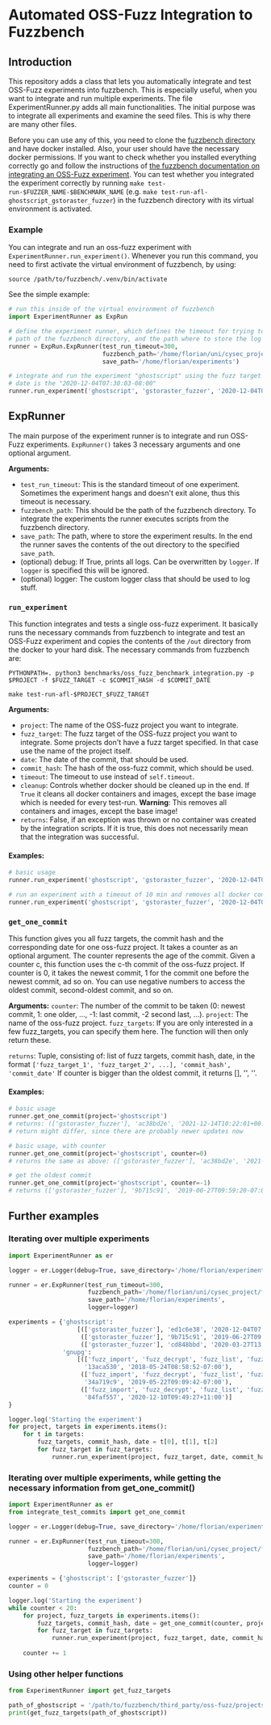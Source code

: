 # Automated OSS-Fuzz Integration to Fuzzbench

## Introduction
This repository adds a class that lets you automatically integrate and test OSS-Fuzz experiments into fuzzbench. This 
is especially useful, when you want to integrate and run multiple experiments. The file ExperimentRunner.py adds all 
main functionalities. The initial purpose was to integrate all experiments and examine the seed files. This is why 
there are many other files. 

Before you can use any of this, you need to clone the [fuzzbench directory](https://github.com/google/fuzzbench) and have docker installed. Also, your user should have the necessary docker permissions. If you want to check whether you installed everything correctly go and follow the instructions of [the fuzzbench documentation on integrating an OSS-Fuzz experiment](https://google.github.io/fuzzbench/developing-fuzzbench/adding-a-new-benchmark/). You can test whether you integrated the experiment correctly by running `make test-run-$FUZZER_NAME-$BENCHMARK_NAME` (e.g. `make test-run-afl-ghostscript_gstoraster_fuzzer`) in the fuzzbench directory with its virtual environment is activated.


### Example
You can integrate and run an oss-fuzz experiment with `ExperimentRunner.run_experiment()`. 
Whenever you run this command, you need to first activate the virtual environment of fuzzbench, by using:
```shell
source /path/to/fuzzbench/.venv/bin/activate
```
See the simple example:
```python
# run this inside of the virtual environment of fuzzbench
import ExperimentRunner as ExpRun

# define the experiment runner, which defines the timeout for trying to integrate the experiment (in seconds), the 
# path of the fuzzbench directory, and the path where to store the log files for each run experiment
runner = ExpRun.ExpRunner(test_run_timeout=300, 
                          fuzzbench_path='/home/florian/uni/cysec_project/fuzzbench',
                          save_path='/home/florian/experiments')

# integrate and run the experiment "ghostscript" using the fuzz target "gstoraster_fuzzer" at commit "ed1c6e38" which 
# date is the "2020-12-04T07:30:03-08:00"
runner.run_experiment('ghostscript', 'gstoraster_fuzzer', '2020-12-04T07:30:03-08:00', 'ed1c6e38')
```

## ExpRunner
The main purpose of the experiment runner is to integrate and run OSS-Fuzz experiments. `ExpRunner()` takes 3 necessary arguments and one optional argument. 

**Arguments:**
- `test_run_timeout`: This is the standard timeout of one experiment. Sometimes the experiment hangs and doesn't exit alone, thus this timeout is necessary.
- `fuzzbench_path`: This should be the path of the fuzzbench directory. To integrate the experiments the runner executes scripts from the fuzzbench directory.
- `save_path`: The path, where to store the experiment results. In the end the runner saves the contents of the out directory to the specified `save_path`.
- (optional) debug: If True, prints all logs. Can be overwritten by `logger`. If `logger` is specified this will be ignored.
- (optional) logger: The custom logger class that should be used to log stuff. 

### `run_experiment`
This function integrates and tests a single oss-fuzz experiment. It basically runs the necessary commands from fuzzbench to integrate and test an OSS-Fuzz experiment and copies the contents of the `/out` directory from the docker to your hard disk. The necessary commands from fuzzbench are:
```shell
PYTHONPATH=. python3 benchmarks/oss_fuzz_benchmark_integration.py -p $PROJECT -f $FUZZ_TARGET -c $COMMIT_HASH -d $COMMIT_DATE

make test-run-afl-$PROJECT_$FUZZ_TARGET
```

**Arguments:**
- `project`: The name of the OSS-fuzz project you want to integrate.
- `fuzz_target`: The fuzz target of the OSS-fuzz project you want to integrate. Some projects don't have a fuzz target specified. In that case use the name of the project itself.
- `date`: The date of the commit, that should be used.
- `commit_hash`: The hash of the oss-fuzz commit, which should be used.
- `timeout`: The timeout to use instead of `self.timeout`.
- `cleanup`: Controls whether docker should be cleaned up in the end. If `True` it cleans all docker containers and images, except the base image which is needed for every test-run. **Warning**: This removes all containers and images, except the base image! 
- `returns`: False, if an exception was thrown or no container was created by the integration scripts. If it is true, this does not necessarily mean that the integration was successful.  

#### Examples:
```python
# basic usage
runner.run_experiment('ghostscript', 'gstoraster_fuzzer', '2020-12-04T07:30:03-08:00', 'ed1c6e38')
```
```python
# run an experiment with a timeout of 10 min and removes all docker containers and images (except the base image)
runner.run_experiment('ghostscript', 'gstoraster_fuzzer', '2020-12-04T07:30:03-08:00', 'ed1c6e38', timeout=600, cleanup=True)
```

### `get_one_commit`
This function gives you all fuzz targets, the commit hash and the corresponding date for one oss-fuzz project. It takes a counter as an optional argument. The counter represents the age of the commit. Given a counter c, this function uses the c-th commit of the oss-fuzz project. If counter is 0, it takes the newest commit, 1 for the commit one before the newest commit, ad so on. You can use negative numbers to access the oldest commit, second-oldest commit, and so on.

**Arguments:**
`counter`: The number of the commit to be taken (0: newest commit, 1: one older, ..., -1: last commit, -2 second last, ...).
`project`: The name of the oss-fuzz project.
`fuzz_targets`: If you are only interested in a few fuzz_targets, you can specify them here. The function will then only return these.

`returns`: Tuple, consisting of: list of fuzz targets, commit hash, date, in the format `['fuzz_target_1', 'fuzz_target_2', ...], 'commit_hash', 'commit_date'`
If counter is bigger than the oldest commit, it returns [], '', ''.

#### Examples:
```python
# basic usage
runner.get_one_commit(project='ghostscript')
# returns: (['gstoraster_fuzzer'], 'ac38bd2e', '2021-12-14T10:22:01+00:00') 
# return might differ, since there are probably newer updates now
```
```python
# basic usage, with counter
runner.get_one_commit(project='ghostscript', counter=0)
# returns the same as above: (['gstoraster_fuzzer'], 'ac38bd2e', '2021-12-14T10:22:01+00:00')
```
```python
# get the oldest commit
runner.get_one_commit(project='ghostscript', counter=-1)
# returns (['gstoraster_fuzzer'], '9b715c91', '2019-06-27T09:59:20-07:00')
```

## Further examples
### Iterating over multiple experiments
```python
import ExperimentRunner as er

logger = er.Logger(debug=True, save_directory='/home/florian/experiments')

runner = er.ExpRunner(test_run_timeout=300,
                      fuzzbench_path='/home/florian/uni/cysec_project/fuzzbench',
                      save_path='/home/florian/experiments',
                      logger=logger)

experiments = {'ghostscript': 
                   [(['gstoraster_fuzzer'], 'ed1c6e38', '2020-12-04T07:30:03-08:00'),
                    (['gstoraster_fuzzer'], '9b715c91', '2019-06-27T09:59:20-07:00'),
                    (['gstoraster_fuzzer'], 'cd848bbd', '2020-03-27T13:32:10-07:00')],
               'gnupg': 
                   [(['fuzz_import', 'fuzz_decrypt', 'fuzz_list', 'fuzz_verify'], 
                     '13aca530', '2018-05-24T08:58:52-07:00'),
                    (['fuzz_import', 'fuzz_decrypt', 'fuzz_list', 'fuzz_verify'], 
                     '34a719c9', '2019-05-22T09:09:42-07:00'),
                    (['fuzz_import', 'fuzz_decrypt', 'fuzz_list', 'fuzz_verify'], 
                     '84faf557', '2020-12-10T09:49:27+11:00')]
}

logger.log('Starting the experiment')
for project, targets in experiments.items():
    for t in targets:
        fuzz_targets, commit_hash, date = t[0], t[1], t[2]
        for fuzz_target in fuzz_targets:
            runner.run_experiment(project, fuzz_target, date, commit_hash)
```

### Iterating over multiple experiments, while getting the necessary information from get_one_commit()
```python
import ExperimentRunner as er
from integrate_test_commits import get_one_commit

logger = er.Logger(debug=True, save_directory='/home/florian/experiments')

runner = er.ExpRunner(test_run_timeout=300,
                      fuzzbench_path='/home/florian/uni/cysec_project/fuzzbench',
                      save_path='/home/florian/experiments',
                      logger=logger)

experiments = {'ghostscript': ['gstoraster_fuzzer']}
counter = 0

logger.log('Starting the experiment')
while counter < 20:
    for project, fuzz_targets in experiments.items():
        fuzz_targets, commit_hash, date = get_one_commit(counter, project, fuzz_targets)
        for fuzz_target in fuzz_targets:
            runner.run_experiment(project, fuzz_target, date, commit_hash)
            
    counter += 1
```

### Using other helper functions
```python
from ExperimentRunner import get_fuzz_targets

path_of_ghostscript = '/path/to/fuzzbench/third_party/oss-fuzz/projects/ghostscript'
print(get_fuzz_targets(path_of_ghostscript))

```

